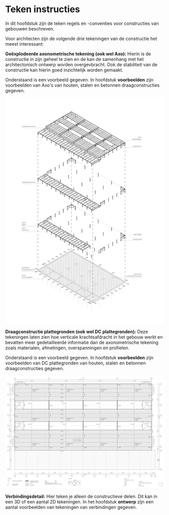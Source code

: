 # Teken instructies

In dit hoofdstuk zijn de teken regels en -conventies voor constructies van gebouwen beschreven.

Voor architecten zijn de volgende drie tekeningen van de constructie het meest interessant:

**Geëxplodeerde axonometrische tekening (ook wel Axo):** Hierin is de constructie in zijn geheel te zien en de kan de samenhang met het architectonisch ontwerp worden overgevbracht. Ook de stabiliteit van de constructie kan hierin goed inzichtelijk worden gemaakt.

Onderstaand is een voorbeeld gegeven. In hoofdstuk **voorbeelden** zijn voorbeelden van Axo's van houten, stalen en betonnen draagconstructies gegeven.

![Axo Staal](Images/AXO_Staal_01.jpg)

**Draagconstructie plattegronden (ook wel DC plattegronden):** Deze tekeningen laten zien hoe verticale krachtsafdracht in het gebouw werkt en bevatten meer gedetailleerde informatie dan de axonometrische tekening zoals materialen, afmetingen, overspanningen en profielen.

Onderstaand is een voorbeeld gegeven. In hoofdstuk **voorbeelden** zijn voorbeelden van DC plattegronden van houten, stalen en betonnen draagconstructies gegeven.

![DC Plattegronden](Images/staal6.png)

**Verbindingsdetail:** Hier teken je alleen de constructieve delen. Dit kan in een 3D of een aantal 2D tekeningen. In het hoofdstuk **ontwerp** zijn een aantal voorbeelden van tekeningen van verbindingen gegeven.

